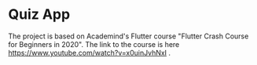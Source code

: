 # Quiz App

The project is based on Academind's Flutter course "Flutter Crash Course for Beginners in 2020".
The link to the course is here https://www.youtube.com/watch?v=x0uinJvhNxI .
